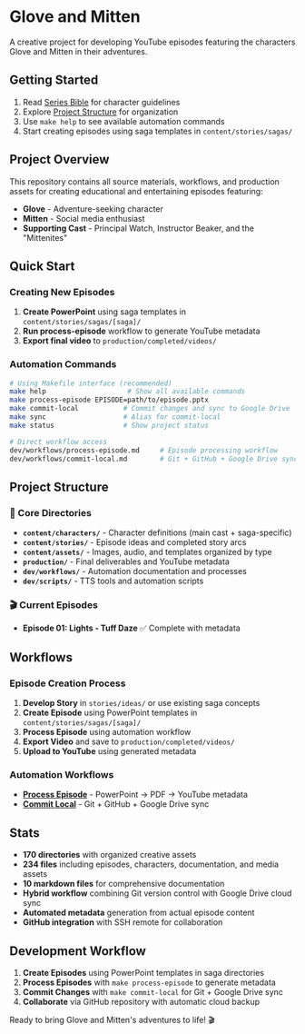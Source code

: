 # Glove and Mitten

A creative project for developing YouTube episodes featuring the characters Glove and Mitten in their adventures.

## Getting Started

1. Read [Series Bible](content/series-bible.md) for character guidelines
2. Explore [Project Structure](dev/docs/project-structure.md) for organization
3. Use `make help` to see available automation commands
4. Start creating episodes using saga templates in `content/stories/sagas/`

## Project Overview

This repository contains all source materials, workflows, and production assets for creating educational and entertaining episodes featuring:
- **Glove** - Adventure-seeking character
- **Mitten** - Social media enthusiast  
- **Supporting Cast** - Principal Watch, Instructor Beaker, and the "Mittenites"

## Quick Start

### Creating New Episodes
1. **Create PowerPoint** using saga templates in `content/stories/sagas/[saga]/`
2. **Run process-episode** workflow to generate YouTube metadata
3. **Export final video** to `production/completed/videos/`

### Automation Commands
```bash
# Using Makefile interface (recommended)
make help                    # Show all available commands
make process-episode EPISODE=path/to/episode.pptx
make commit-local           # Commit changes and sync to Google Drive  
make sync                   # Alias for commit-local
make status                 # Show project status

# Direct workflow access
dev/workflows/process-episode.md     # Episode processing workflow
dev/workflows/commit-local.md        # Git + GitHub + Google Drive sync
```

## Project Structure

### 📁 Core Directories
- **`content/characters/`** - Character definitions (main cast + saga-specific)  
- **`content/stories/`** - Episode ideas and completed story arcs
- **`content/assets/`** - Images, audio, and templates organized by type
- **`production/`** - Final deliverables and YouTube metadata
- **`dev/workflows/`** - Automation documentation and processes
- **`dev/scripts/`** - TTS tools and automation scripts

### 🎬 Current Episodes
- **Episode 01: Lights - Tuff Daze** ✅ Complete with metadata

## Workflows

### Episode Creation Process
1. **Develop Story** in `stories/ideas/` or use existing saga concepts
2. **Create Episode** using PowerPoint templates in `content/stories/sagas/[saga]/`  
3. **Process Episode** using automation workflow
4. **Export Video** and save to `production/completed/videos/`
5. **Upload to YouTube** using generated metadata

### Automation Workflows
- **[Process Episode](workflows/process-episode.md)** - PowerPoint → PDF → YouTube metadata
- **[Commit Local](workflows/commit-local.md)** - Git + GitHub + Google Drive sync

## Stats

- **170 directories** with organized creative assets
- **234 files** including episodes, characters, documentation, and media assets
- **10 markdown files** for comprehensive documentation
- **Hybrid workflow** combining Git version control with Google Drive cloud sync
- **Automated metadata** generation from actual episode content
- **GitHub integration** with SSH remote for collaboration

## Development Workflow

1. **Create Episodes** using PowerPoint templates in saga directories
2. **Process Episodes** with `make process-episode` to generate metadata
3. **Commit Changes** with `make commit-local` for Git + Google Drive sync
4. **Collaborate** via GitHub repository with automatic cloud backup

Ready to bring Glove and Mitten's adventures to life! 🎬
